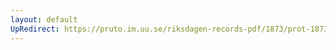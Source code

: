```yaml
---
layout: default
UpRedirect: https://pruto.im.uu.se/riksdagen-records-pdf/1873/prot-1873--fk--328/prot-1873--fk--328_003.pdf
---
```

